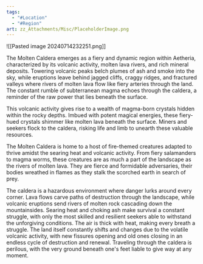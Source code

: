 ```yaml
---
tags:
  - "#Location"
  - "#Region"
art: zz_Attachments/Misc/PlaceholderImage.png
---
```


![[Pasted image 20240714232251.png]]

The Molten Caldera emerges as a fiery and dynamic region within Aetheria, characterized by its volcanic activity, molten lava rivers, and rich mineral deposits. Towering volcanic peaks belch plumes of ash and smoke into the sky, while eruptions leave behind jagged cliffs, craggy ridges, and fractured valleys where rivers of molten lava flow like fiery arteries through the land. The constant rumble of subterranean magma echoes through the caldera, a reminder of the raw power that lies beneath the surface.

This volcanic activity gives rise to a wealth of magma-born crystals hidden within the rocky depths. Imbued with potent magical energies, these fiery-hued crystals shimmer like molten lava beneath the surface. Miners and seekers flock to the caldera, risking life and limb to unearth these valuable resources.

The Molten Caldera is home to a host of fire-themed creatures adapted to thrive amidst the searing heat and volcanic activity. From fiery salamanders to magma worms, these creatures are as much a part of the landscape as the rivers of molten lava. They are fierce and formidable adversaries, their bodies wreathed in flames as they stalk the scorched earth in search of prey.

The caldera is a hazardous environment where danger lurks around every corner. Lava flows carve paths of destruction through the landscape, while volcanic eruptions send rivers of molten rock cascading down the mountainsides. Searing heat and choking ash make survival a constant struggle, with only the most skilled and resilient seekers able to withstand the unforgiving conditions. The air is thick with heat, making every breath a struggle. The land itself constantly shifts and changes due to the volatile volcanic activity, with new fissures opening and old ones closing in an endless cycle of destruction and renewal. Traveling through the caldera is perilous, with the very ground beneath one's feet liable to give way at any moment.